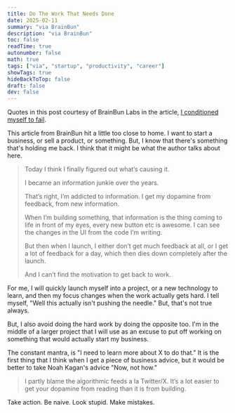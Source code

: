 ```yaml
---
title: Do The Work That Needs Done
date: 2025-02-11
summary: "via BrainBun"
description: "via BrainBun"
toc: false
readTime: true
autonumber: false
math: true
tags: ["via", "startup", "productivity", "career"]
showTags: true
hideBackToTop: false
draft: false
dev: false
---
```


Quotes in this post courtesy of BrainBun Labs in the article, [I conditioned myself to fail](https://www.brainbun.com/blog/i-conditioned-myself-to-fail?utm_source=pocket_shared).

This article from BrainBun hit a little too close to home. I want to start a business, or sell a product, or something. But, I know that there's something that's holding me back. I think that it might be what the author talks about here.

>Today I think I finally figured out what’s causing it.
>
>I became an information junkie over the years.
>
>That’s right, I’m addicted to information. I get my dopamine from feedback, from new information.
>
>When I’m building something, that information is the thing coming to life in front of my eyes, every new button etc is awesome. I can see the changes in the UI from the code I’m writing.
>
>But then when I launch, I either don’t get much feedback at all, or I get a lot of feedback for a day, which then dies down completely after the launch.
>
>And I can’t find the motivation to get back to work.

For me, I will quickly launch myself into a project, or a new technology to learn, and then my focus changes when the work actually gets hard. I tell myself, "Well this actually isn't pushing the needle." But, that's not true always. 

But, I also avoid doing the hard work by doing the opposite too. I'm in the middle of a larger project that I will use as an excuse to put off working on something that would actually start my business.

The constant mantra, is "I need to learn more about X to do that." It is the first thing that I think when I get a piece of business advice, but it would be better to take Noah Kagan's advice "Now, not how."

>I partly blame the algorithmic feeds a la Twitter/X. It’s a lot easier to get your dopamine from reading than it is from building.

Take action. Be naive. Look stupid. Make mistakes.

